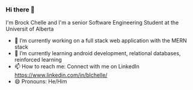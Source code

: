 ### Hi there 👋
I'm Brock Chelle and I'm a senior Software Engineering Student at the  Universit of Alberta

- 🔭 I’m currently working on a full stack web application with the MERN stack
- 🌱 I’m currently learning android development, relational databases, reinforced learning
- 📫 How to reach me: Connect with me on LinkedIn https://www.linkedin.com/in/blchelle/
- 😄 Pronouns: He/Him
